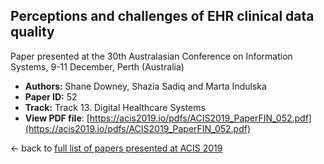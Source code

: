## Perceptions and challenges of EHR clinical data quality

Paper presented at the 30th Australasian Conference on Information Systems, 9-11 December, Perth (Australia)
- **Authors:** Shane Downey, Shazia Sadiq and Marta Indulska
- **Paper ID:** 52
- **Track:** Track 13. Digital Healthcare Systems
- **View PDF file**: [https://acis2019.io/pdfs/ACIS2019_PaperFIN_052.pdf](https://acis2019.io/pdfs/ACIS2019_PaperFIN_052.pdf)

&larr; back to [full list of papers presented at ACIS 2019](https://acis2019.io/)
